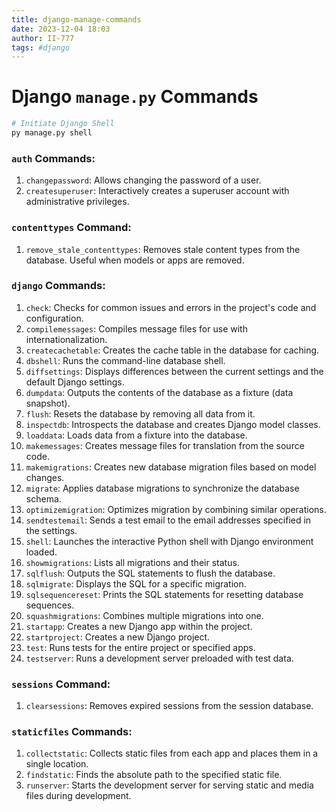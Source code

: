 ```yaml
---
title: django-manage-commands
date: 2023-12-04 18:03
author: II-777
tags: #django
---
```


# Django `manage.py` Commands
```bash
# Initiate Django Shell
py manage.py shell
```
### `auth` Commands:
1. `changepassword`: Allows changing the password of a user.
2. `createsuperuser`: Interactively creates a superuser account with administrative privileges.

### `contenttypes` Command:
1. `remove_stale_contenttypes`: Removes stale content types from the database. Useful when models or apps are removed.

### `django` Commands:
1. `check`: Checks for common issues and errors in the project's code and configuration.
2. `compilemessages`: Compiles message files for use with internationalization.
3. `createcachetable`: Creates the cache table in the database for caching.
4. `dbshell`: Runs the command-line database shell.
5. `diffsettings`: Displays differences between the current settings and the default Django settings.
6. `dumpdata`: Outputs the contents of the database as a fixture (data snapshot).
7. `flush`: Resets the database by removing all data from it.
8. `inspectdb`: Introspects the database and creates Django model classes.
9. `loaddata`: Loads data from a fixture into the database.
10. `makemessages`: Creates message files for translation from the source code.
11. `makemigrations`: Creates new database migration files based on model changes.
12. `migrate`: Applies database migrations to synchronize the database schema.
13. `optimizemigration`: Optimizes migration by combining similar operations.
14. `sendtestemail`: Sends a test email to the email addresses specified in the settings.
15. `shell`: Launches the interactive Python shell with Django environment loaded.
16. `showmigrations`: Lists all migrations and their status.
17. `sqlflush`: Outputs the SQL statements to flush the database.
18. `sqlmigrate`: Displays the SQL for a specific migration.
19. `sqlsequencereset`: Prints the SQL statements for resetting database sequences.
20. `squashmigrations`: Combines multiple migrations into one.
21. `startapp`: Creates a new Django app within the project.
22. `startproject`: Creates a new Django project.
23. `test`: Runs tests for the entire project or specified apps.
24. `testserver`: Runs a development server preloaded with test data.

### `sessions` Command:
1. `clearsessions`: Removes expired sessions from the session database.

### `staticfiles` Commands:
1. `collectstatic`: Collects static files from each app and places them in a single location.
2. `findstatic`: Finds the absolute path to the specified static file.
3. `runserver`: Starts the development server for serving static and media files during development.
